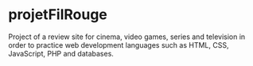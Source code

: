 # projetFilRouge
 
Project of a review site for cinema, video games, series and television in order to practice web development languages such as HTML, CSS, JavaScript, PHP and databases.